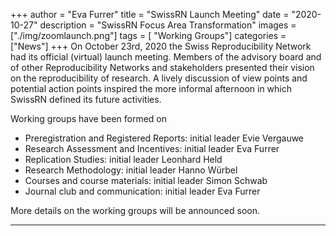 +++
author = "Eva Furrer"
title = "SwissRN Launch Meeting"
date = "2020-10-27"
description = "SwissRN Focus Area Transformation"
images  = ["./img/zoomlaunch.png"]
tags = [ "Working Groups"]
categories = ["News"]
+++
On October 23rd, 2020 the Swiss Reproducibility Network had its official (virtual) launch meeting. Members of the advisory board and of other Reproducibility Networks and stakeholders presented their vision on the reproducibility of research. A lively discussion of view points and potential action points inspired the more informal afternoon in which SwissRN defined its future activities.

Working groups have been formed on 
- Preregistration and Registered Reports: initial leader Evie Vergauwe
- Research Assessment and Incentives: initial leader Eva Furrer
- Replication Studies: initial leader Leonhard Held
- Research Methodology: initial leader Hanno Würbel
- Courses and course materials: initial leader Simon Schwab
- Journal club and communication: initial leader Eva Furrer

More details on the working groups will be announced soon.

---
